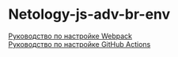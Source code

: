 # Netology-js-adv-br-env

[Руководство по настройке Webpack](https://webpack.js.org/guides/) <br>
[Руководство по настройке GitHub Actions](https://docs.github.com/en/actions/quickstart)
